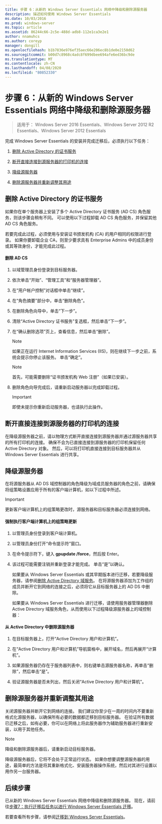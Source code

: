 ```yaml
---
title: 步骤 6：从新的 Windows Server Essentials 网络中降级和删除源服务器
description: 描述如何使用 Windows Server Essentials
ms.date: 10/03/2016
ms.prod: windows-server
ms.topic: article
ms.assetid: 86244c66-2c5e-488d-adb8-112e1ca3e2e1
author: nnamuhcs
ms.author: coreyp
manager: dongill
ms.openlocfilehash: b1b7836e976ef35aec66e206ec8b1de0e2150d62
ms.sourcegitcommit: b00d7c8968c4adc8f699dbee694afe6ed36bc9de
ms.translationtype: MT
ms.contentlocale: zh-CN
ms.lasthandoff: 04/08/2020
ms.locfileid: "80852330"
---
```

# <a name="step-6-demote-and-remove-the-source-server-from-the-new-windows-server-essentials-network"></a>步骤 6：从新的 Windows Server Essentials 网络中降级和删除源服务器

>适用于： Windows Server 2016 Essentials、Windows Server 2012 R2 Essentials、Windows Server 2012 Essentials

完成 Windows Server Essentials 的安装并完成迁移后，必须执行以下任务：  
  
1.  [删除 Active Directory 的证书服务](Step-6--Demote-and-remove-the-Source-Server-from-the-new-Windows-Server-Essentials-network.md#BKMK_ADCS)  
  
2.  [断开直接连接到源服务器的打印机的连接](Step-6--Demote-and-remove-the-Source-Server-from-the-new-Windows-Server-Essentials-network.md#BKMK_PhysicallyDisconnect)  
  
3.  [降级源服务器](Step-6--Demote-and-remove-the-Source-Server-from-the-new-Windows-Server-Essentials-network.md#BKMK_DemoteTheSourceServer)  
  
4.  [删除源服务器并重新调整其用途](Step-6--Demote-and-remove-the-Source-Server-from-the-new-Windows-Server-Essentials-network.md#BKMK_RemoveTheSourceServer)  
  
##  <a name="remove-active-directory-certificate-services"></a><a name="BKMK_ADCS"></a>删除 Active Directory 的证书服务  
 如果你在单个服务器上安装了多个 Active Directory 证书服务 (AD CS) 角色服务，则该步骤会稍有不同。 可以使用以下过程卸载 AD CS 角色服务，并保留其他 AD CS 角色服务。  
  
 若要完成此过程，必须使用与安装证书颁发机构 (CA) 的用户相同的权限进行登录。 如果你要卸载企业 CA，则至少要求具有 Enterprise Admins 中的成员身份或其等效身份，才能完成此过程。  
  
#### <a name="to-remove-ad-cs"></a>删除 AD CS  
  
1.  以域管理员身份登录到目标服务器。  
  
2.  依次单击“开始”、“管理工具”和“服务器管理器”。  
  
3.  在“用户帐户控制”对话框中单击“继续”。  
  
4.  在“角色摘要”部分中，单击“删除角色”。  
  
5.  在删除角色向导中，单击“下一步”。  
  
6.  清除“Active Directory 证书服务”复选框，然后单击“下一步”。  
  
7.  在“确认删除选项”页上，查看信息，然后单击“删除”。  
  
    > [!NOTE]
    >  如果正在运行 Internet Information Services (IIS)，则在继续下一步之前，系统会提示你停止该服务。 单击“确定”。  
  
    > [!NOTE]
    >  首先，可能需要删除“证书颁发机构 Web 注册”（如果已安装）。  
  
8.  删除角色向导完成后，请重新启动服务器以完成卸载过程。  
  
    > [!IMPORTANT]
    >  即使未提示你重新启动服务器，也请执行此操作。  
  
##  <a name="disconnect-printers-that-are-directly-connected-to-the-source-server"></a><a name="BKMK_PhysicallyDisconnect"></a>断开直接连接到源服务器的打印机的连接  
 在降级源服务器之前，请以物理方式断开直接连接到源服务器并通过源服务器共享的所有打印机的连接。 确保不会为已直接连接到源服务器的打印机保留任何 Active Directory 对象。 然后，可以将打印机直接连接到目标服务器并从 Windows Server Essentials 进行共享。  
  
##  <a name="demote-the-source-server"></a><a name="BKMK_DemoteTheSourceServer"></a>降级源服务器  
 在将源服务器从 AD DS 域控制器的角色降级为域成员服务器的角色之前，请确保将组策略设置应用于所有的客户端计算机，如以下过程中所述。  
  
> [!IMPORTANT]
>  更新客户端计算机上的组策略更改时，源服务器和目标服务器必须连接到网络。  
  
#### <a name="to-force-a-group-policy-update-on-a-client-computer"></a>强制执行客户端计算机上的组策略更新  
  
1. 以管理员身份登录到客户端计算机。  
  
2. 以管理员身份打开“命令提示符”窗口。  
  
3. 在命令提示符下，键入 **gpupdate /force**，然后按 Enter。  
  
4. 该过程可能需要注销并重新登录才能完成。 单击“是”以确认。  
  
   如果要从 Windows Server Essentials 或其早期版本进行迁移，若要降级服务器，请参阅[删除 Active Directory 域服务](https://technet.microsoft.com/library/hh472163.aspx)。 在将源服务器添加为工作组的成员并断开它到网络的连接之后，必须将它从目标服务器上的 AD DS 中删除。  
  
   如果要从 Windows Server Essentials 进行迁移，请使用服务器管理器删除 Active Directory 域服务角色，从而使用以下过程降级源服务器上的域控制器：  
  
#### <a name="to-remove-the-source-server-from-active-directory"></a>从 Active Directory 中删除源服务器  
  
1.  在目标服务器上，打开“Active Directory 用户和计算机”。  
  
2.  在“Active Directory 用户和计算机”导航窗格中，展开域名，然后再展开“计算机”。  
  
3.  如果源服务器仍存在于服务器列表中，则右键单击源服务器名称，再单击“删除”，然后单击“是”。  
  
4.  验证源服务器是否未列出，然后关闭“Active Directory 用户和计算机”。  
  
##  <a name="remove-and-repurpose-the-source-server"></a><a name="BKMK_RemoveTheSourceServer"></a>删除源服务器并重新调整其用途  
 关闭源服务器并断开它到网络的连接。 我们建议你至少在一周的时间内不要重新格式化源服务器，以确保所有必要的数据都迁移到目标服务器。 在验证所有数据已迁移之后，如有必要，你可以在网络上将此服务器作为辅助服务器进行重新安装，以用于其他任务。  
  
> [!NOTE]
>  降级和删除源服务器后，请重新启动目标服务器。  
  
 降级源服务器后，它将不会处于正常运行状态。 如果你想要调整源服务器的用途，最简单的方法是将其重新格式化、安装服务器操作系统，然后对其进行设置以用作另一台服务器。  
  
## <a name="next-steps"></a>后续步骤  
 已从新的 Windows Server Essentials 网络中降级和删除源服务器。 现在，请前往[步骤7：执行迁移后任务以进行 Windows Server Essentials 迁移](Step-7--Perform-post-migration-tasks-for-the-Windows-Server-Essentials-migration.md)。  
  

若要查看所有步骤，请参阅[迁移到 Windows Server Essentials](Migrate-from-Previous-Versions-to-Windows-Server-Essentials-or-Windows-Server-Essentials-Experience.md)。

